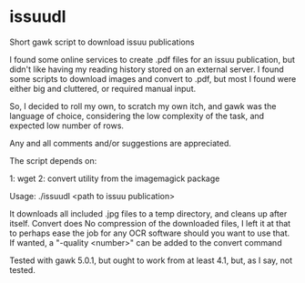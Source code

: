 # issuudl
Short gawk script to download issuu publications

I found some online services to create .pdf files for an issuu publication, but didn't like having my reading history stored on an external server.
I found some scripts to download images and convert to .pdf, but most I found were either big and cluttered, or required manual input.

So, I decided to roll my own, to scratch my own itch, and gawk was the language of choice, considering the low complexity of the task, and expected low number of rows.

Any and all comments and/or suggestions are appreciated.

The script depends on:

1: wget
2: convert utility from the imagemagick package

Usage:
./issuudl \<path to issuu publication\>
  
It downloads all included .jpg files to a temp directory, and cleans up after itself.
Convert does No compression of the downloaded files, I left it at that to perhaps ease the job for any OCR software should you want to use that.
If wanted, a "-quality \<number\>" can be added to the convert command
  
Tested with gawk 5.0.1, but ought to work from at least 4.1, but, as I say, not tested.
